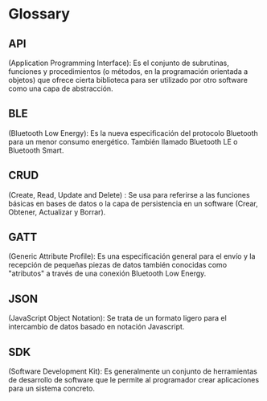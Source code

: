 # Glossary

## API

(Application Programming Interface): Es el conjunto de subrutinas, funciones y procedimientos (o métodos, en la programación orientada a objetos) que ofrece cierta biblioteca para ser utilizado por otro software como una capa de abstracción.

## BLE

(Bluetooth Low Energy): Es la nueva especificación del protocolo Bluetooth para un menor consumo energético. También llamado Bluetooth LE o Bluetooth Smart.

## CRUD

(Create, Read, Update and Delete) : Se usa para referirse a las funciones básicas en bases de datos o la capa de persistencia en un software (Crear, Obtener, Actualizar y Borrar).

## GATT

(Generic Attribute Profile): Es una especificación general para el envío y la recepción de pequeñas piezas de datos también conocidas como "atributos" a través de una conexión Bluetooth Low Energy.

## JSON

(JavaScript Object Notation): Se trata de un formato ligero para el intercambio de datos basado en notación Javascript.

## SDK

(Software Development Kit): Es generalmente un conjunto de herramientas de desarrollo de software que le permite al programador crear aplicaciones para un sistema concreto.